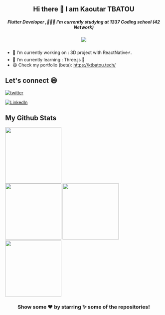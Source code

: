 <!--Hello-->
<h2 align = "center">Hi there 👋 I am Kaoutar TBATOU</h2>

<!--Description-->
<div align="center">
<h5>Flutter Developer ,👨🏽‍💻 I’m currently studying at 1337 Coding school (42 Network)<h5>
<img src="https://komarev.com/ghpvc/?username=ktbatou&label=Profile%20views&color=0e75b6&style=flat"/>
</div>

- 🔭 I’m currently working on : 3D project with ReactNative⚡.
- 🌱 I’m currently learning : Three.js 🤔
- 😄 Check my portfolio (beta):  https://ktbatou.tech/

<!-- Lets Connect-->
## Let's connect  😄

 [![twitter][twitter-shield]][twitter-url]
 
 [![LinkedIn][linkedin-shield]][linkedin-url]
 

<!--stats-->
## My Github Stats
<div>
<img height="180em" src="https://github-profile-summary-cards.vercel.app/api/cards/profile-details?username=ktbatou&theme=dracula" />
  <br/>
  <img height="180em" src="https://github-profile-summary-cards.vercel.app/api/cards/productive-time?username=ktbatou&theme=dracula"/>
  <img height="180em" src="https://github-profile-summary-cards.vercel.app/api/cards/stats?username=ktbatou&theme=dracula"/>
  <img height="180em" src="https://github-profile-summary-cards.vercel.app/api/cards/repos-per-language?username=ktbatou&theme=dracula"/>
  </div>
  
  <!-- Show love-->

<h3 align="center"> Show some ❤️ by starring ✨ some of the repositories! </h3>

[twitter-shield]: 
https://img.shields.io/badge/Twitter-1DA1F2?style=for-the-badge&logo=twitter&logoColor=white
[twitter-url]: https://twitter.com/Kaoutar_TBATOU

[linkedin-shield]: https://img.shields.io/badge/LinkedIn-0077B5?style=for-the-badge&logo=linkedin&logoColor=white
[linkedin-url]: https://www.linkedin.com/in/ktbatou/
